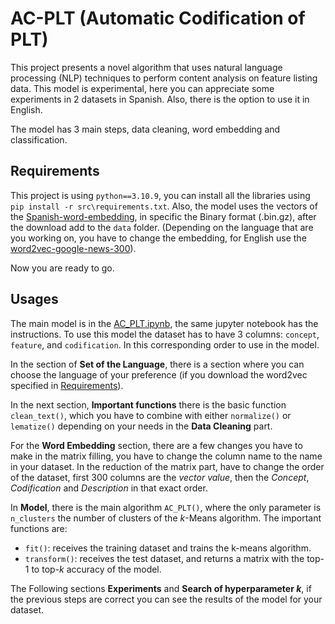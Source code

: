 # AC-PLT (Automatic Codification of PLT)

This project presents a novel algorithm that uses natural language processing (NLP) techniques to perform content analysis on feature listing data. This model is experimental, here you can appreciate some experiments in 2 datasets in Spanish. Also, there is the option to use it in English.

The model has 3 main steps, data cleaning, word embedding and classification.


## Requirements

This project is using `python==3.10.9`, you can install all the libraries using `pip install -r src\requirements.txt`. Also, the model uses the vectors of the [Spanish-word-embedding](https://github.com/dccuchile/spanish-word-embeddings#word2vec-embeddings-from-sbwc), in specific the Binary format (.bin.gz), after the download add to the `data` folder. (Depending on the language that are you working on, you have to change the embedding, for English use the [word2vec-google-news-300](https://huggingface.co/fse/word2vec-google-news-300/tree/main)).

Now you are ready to go.

## Usages

The main model is in the [AC_PLT.ipynb](\src\AC_PLT.ipynb), the same jupyter notebook has the instructions. To use this model the dataset has to have 3 columns: `concept`, `feature`, and `codification`. In this corresponding order to use in the model.

In the section of **Set of the Language**, there is a section where you can choose the language of your preference (if you download the word2vec specified in [Requirements](##Requirements)).

In the next section, **Important functions** there is the basic function `clean_text()`, which you have to combine with either `normalize()` or `lematize()` depending on your needs in the **Data Cleaning** part.

For the **Word Embedding** section, there are a few changes you have to make in the matrix filling, you have to change the column name to the name in your dataset. In the reduction of the matrix part, have to change the order of the dataset, first 300 columns are the *vector value*, then the *Concept*, *Codification* and *Description* in that exact order.


In **Model**, there is the main algorithm ``AC_PLT()``, where the only parameter is `n_clusters` the number of clusters of the *k*-Means algorithm. The important functions are:
- ``fit()``: receives the training dataset and trains the k-means algorithm.
- ``transform()``: receives the test dataset, and returns a matrix with the top-1 to top-*k* accuracy of the model.

The Following sections **Experiments** and **Search of hyperparameter *k***, if the previous steps are correct you can see the results of the model for your dataset.

